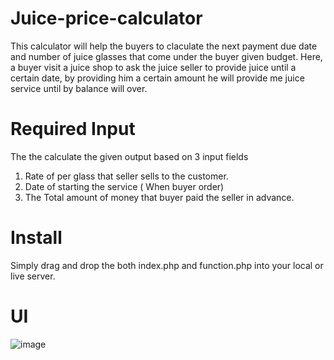 # Juice-price-calculator
This calculator will help the buyers to claculate the next payment due date and number of juice glasses that come under the buyer given budget. Here, a buyer visit a juice shop to ask the juice seller to provide juice until a certain date, by providing him a certain amount he will provide me juice service until by balance will over.

# Required Input
The the calculate the given output based on 3 input fields
1. Rate of per glass that seller sells to the customer.
2. Date of starting the service ( When buyer order)
3. The Total amount of money that buyer paid the seller in advance.
 
# Install 
 Simply drag and drop the both index.php and function.php into your local or live server.

# UI
![image](https://user-images.githubusercontent.com/110724391/185909588-69936ce6-ece2-4f9f-be7e-6f4f081e495a.png)
